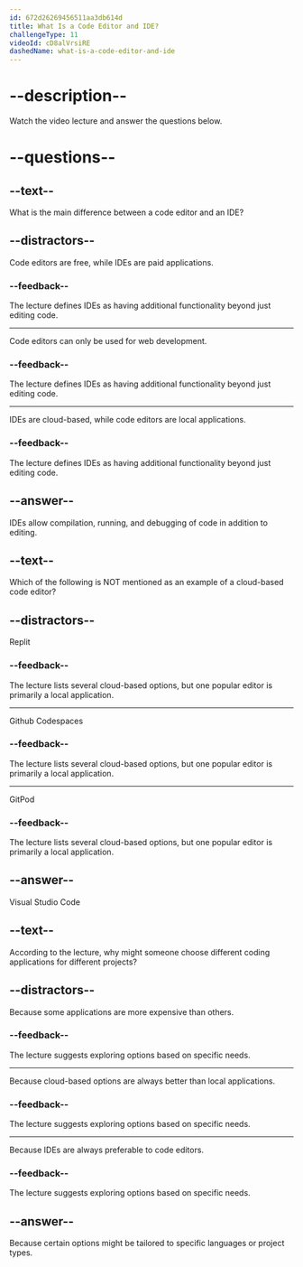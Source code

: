 ```yaml
---
id: 672d26269456511aa3db614d
title: What Is a Code Editor and IDE?
challengeType: 11
videoId: cD8alVrsiRE
dashedName: what-is-a-code-editor-and-ide
---
```


# --description--

Watch the video lecture and answer the questions below.

# --questions--

## --text--

What is the main difference between a code editor and an IDE?

## --distractors--

Code editors are free, while IDEs are paid applications.

### --feedback--

The lecture defines IDEs as having additional functionality beyond just editing code.

---

Code editors can only be used for web development.

### --feedback--

The lecture defines IDEs as having additional functionality beyond just editing code.

---

IDEs are cloud-based, while code editors are local applications.

### --feedback--

The lecture defines IDEs as having additional functionality beyond just editing code.

## --answer--

IDEs allow compilation, running, and debugging of code in addition to editing.

## --text--

Which of the following is NOT mentioned as an example of a cloud-based code editor?

## --distractors--

Replit

### --feedback--

The lecture lists several cloud-based options, but one popular editor is primarily a local application.

---

Github Codespaces

### --feedback--

The lecture lists several cloud-based options, but one popular editor is primarily a local application.

---

GitPod

### --feedback--

The lecture lists several cloud-based options, but one popular editor is primarily a local application.

## --answer--

Visual Studio Code

## --text--

According to the lecture, why might someone choose different coding applications for different projects?

## --distractors--

Because some applications are more expensive than others.

### --feedback--

The lecture suggests exploring options based on specific needs.

---

Because cloud-based options are always better than local applications.

### --feedback--

The lecture suggests exploring options based on specific needs.

---

Because IDEs are always preferable to code editors.

### --feedback--

The lecture suggests exploring options based on specific needs.

## --answer--

Because certain options might be tailored to specific languages or project types.

